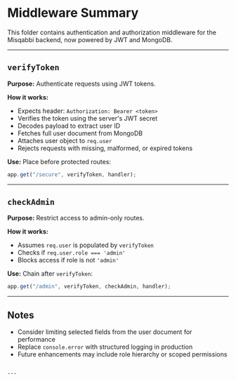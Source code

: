 # Middleware Summary

This folder contains authentication and authorization middleware for the Misqabbi backend, now powered by JWT and MongoDB.

---

## `verifyToken`

**Purpose:** Authenticate requests using JWT tokens.

**How it works:**

- Expects header: `Authorization: Bearer <token>`
- Verifies the token using the server's JWT secret
- Decodes payload to extract user ID
- Fetches full user document from MongoDB
- Attaches user object to `req.user`
- Rejects requests with missing, malformed, or expired tokens

**Use:** Place before protected routes:

```js
app.get("/secure", verifyToken, handler);
```

---

## `checkAdmin`

**Purpose:** Restrict access to admin-only routes.

**How it works:**

- Assumes `req.user` is populated by `verifyToken`
- Checks if `req.user.role === 'admin'`
- Blocks access if role is not `'admin'`

**Use:** Chain after `verifyToken`:

```js
app.get("/admin", verifyToken, checkAdmin, handler);
```

---

## Notes

- Consider limiting selected fields from the user document for performance
- Replace `console.error` with structured logging in production
- Future enhancements may include role hierarchy or scoped permissions

```

---
```
